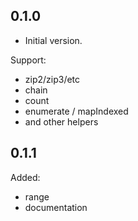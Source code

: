 ## 0.1.0

- Initial version.

Support:
* zip2/zip3/etc
* chain
* count
* enumerate / mapIndexed
* and other helpers

## 0.1.1

Added: 
- range
- documentation
